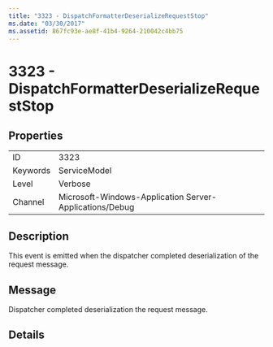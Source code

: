 ```yaml
---
title: "3323 - DispatchFormatterDeserializeRequestStop"
ms.date: "03/30/2017"
ms.assetid: 867fc93e-ae8f-41b4-9264-210042c4bb75
---
```

# 3323 - DispatchFormatterDeserializeRequestStop
## Properties  
  
|||  
|-|-|  
|ID|3323|  
|Keywords|ServiceModel|  
|Level|Verbose|  
|Channel|Microsoft-Windows-Application Server-Applications/Debug|  
  
## Description  
 This event is emitted when the dispatcher completed deserialization of the request message.  
  
## Message  
 Dispatcher completed deserialization the request message.  
  
## Details
